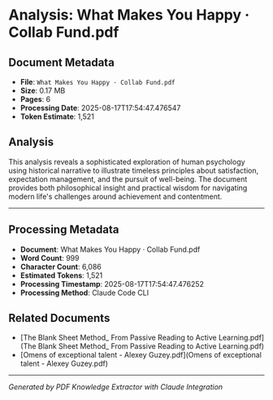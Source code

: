 # Analysis: What Makes You Happy · Collab Fund.pdf

## Document Metadata
- **File**: `What Makes You Happy · Collab Fund.pdf`
- **Size**: 0.17 MB
- **Pages**: 6
- **Processing Date**: 2025-08-17T17:54:47.476547
- **Token Estimate**: 1,521

## Analysis

This analysis reveals a sophisticated exploration of human psychology using historical narrative to illustrate timeless principles about satisfaction, expectation management, and the pursuit of well-being. The document provides both philosophical insight and practical wisdom for navigating modern life's challenges around achievement and contentment.

---

## Processing Metadata
- **Document**: What Makes You Happy · Collab Fund.pdf
- **Word Count**: 999
- **Character Count**: 6,086
- **Estimated Tokens**: 1,521
- **Processing Timestamp**: 2025-08-17T17:54:47.476252
- **Processing Method**: Claude Code CLI

## Related Documents

- [The Blank Sheet Method_ From Passive Reading to Active Learning.pdf](The Blank Sheet Method_ From Passive Reading to Active Learning.pdf)
- [Omens of exceptional talent - Alexey Guzey.pdf](Omens of exceptional talent - Alexey Guzey.pdf)

---
*Generated by PDF Knowledge Extractor with Claude Integration*